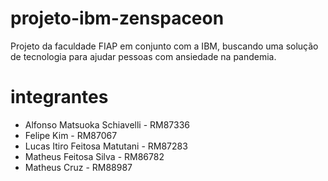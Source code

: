 # projeto-ibm-zenspaceon
Projeto da faculdade FIAP em conjunto com a IBM, buscando uma solução de tecnologia para ajudar pessoas com ansiedade na pandemia.


# integrantes

- Alfonso Matsuoka Schiavelli - RM87336
- Felipe Kim - RM87067
- Lucas Itiro Feitosa Matutani - RM87283
- Matheus Feitosa Silva - RM86782
- Matheus Cruz - RM88987
